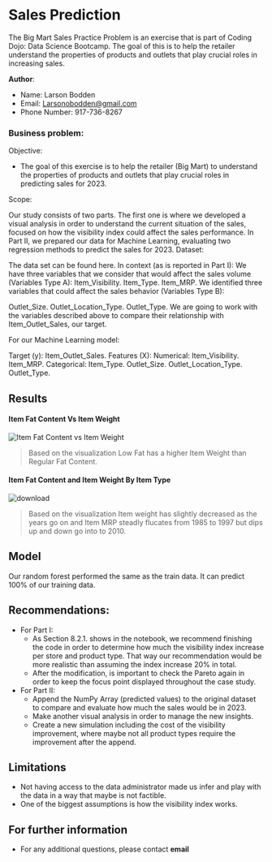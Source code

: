 # Sales Prediction 
 The Big Mart Sales Practice Problem is an exercise that is part of Coding Dojo: Data Science Bootcamp. The goal of this is to help the retailer understand     the properties of products and outlets that play crucial roles in increasing sales.

**Author**: 
-  Name: Larson Bodden
-  Email: Larsonobodden@gmail.com
-  Phone Number: 917-736-8267

### Business problem:

 Objective:

 - The goal of this exercise is to help the retailer (Big Mart) to understand the properties of products and outlets that play crucial roles in predicting sales for 2023.


Scope:

Our study consists of two parts. The first one is where we developed a visual analysis in order to understand the current situation of the sales, focused on how the visibility index could affect the sales performance.
In Part II, we prepared our data for Machine Learning, evaluating two regression methods to predict the sales for 2023.
Dataset:

The data set can be found here.
In context (as is reported in Part I):
We have three variables that we consider that would affect the sales volume (Variables Type A):
Item_Visibility.
Item_Type.
Item_MRP.
We identified three variables that could affect the sales behavior (Variables Type B):

Outlet_Size.
Outlet_Location_Type.
Outlet_Type.
We are going to work with the variables described above to compare their relationship with Item_Outlet_Sales, our target.

For our Machine Learning model:

Target (y):
Item_Outlet_Sales.
Features (X):
Numerical:
Item_Visibility.
Item_MRP.
Categorical:
Item_Type.
Outlet_Size.
Outlet_Location_Type.
Outlet_Type.

## Results


#### Item Fat Content Vs Item Weight

![Item Fat Content vs Item Weight](https://user-images.githubusercontent.com/107776771/182735938-08c8cd4d-df68-4568-bd29-3960175a056c.png)

> Based on the visualization Low Fat has a higher Item Weight than Regular Fat Content. 

#### Item Fat Content and Item Weight By Item Type

![download](https://user-images.githubusercontent.com/107776771/182736380-edf2dbbe-097a-41ee-8500-66ad40aa45b5.png)

> Based on the visualization Item weight has slightly decreased as the years go on and Item MRP steadly flucates from 1985 to 1997 but dips up and down go into to 2010.

## Model

Our random forest performed the same as the train data. It can predict 100% of our training data.


## Recommendations:

- For Part I:
  - As Section 8.2.1. shows in the notebook, we recommend finishing the code in order to determine how much the visibility index increase per store and product type. That way our recommendation would be more realistic than assuming the index increase 20% in total.
  - After the modification, is important to check the Pareto again in order to keep the focus point displayed throughout the case study.
- For Part II:
  - Append the NumPy Array (predicted values) to the original dataset to compare and evaluate how much the sales would be in 2023.
  - Make another visual analysis in order to manage the new insights.
  - Create a new simulation including the cost of the visibility improvement, where maybe not all product types require the improvement after the append.


## Limitations 

-  Not having access to the data administrator made us infer and play with the data in a way that maybe is not factible.
-  One of the biggest assumptions is how the visibility index works.


## For further information

- For any additional questions, please contact **email**
